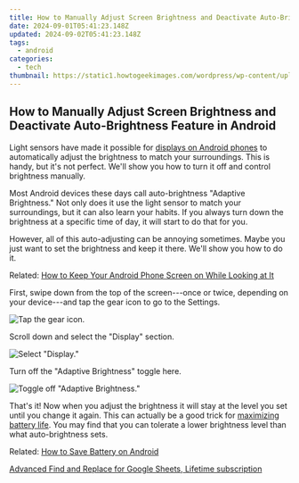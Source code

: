 ```yaml
---
title: How to Manually Adjust Screen Brightness and Deactivate Auto-Brightness Feature in Android
date: 2024-09-01T05:41:23.148Z
updated: 2024-09-02T05:41:23.148Z
tags:
  - android
categories:
  - tech
thumbnail: https://static1.howtogeekimages.com/wordpress/wp-content/uploads/2021/08/win11_brightness_hero.jpg
---
```


## How to Manually Adjust Screen Brightness and Deactivate Auto-Brightness Feature in Android

Light sensors have made it possible for [displays on Android phones](https://video-screen-grab.techidaily.com/new-2024-approved-superior-mac-hd-recorders-with-in-built-sound-capture/) to automatically adjust the brightness to match your surroundings. This is handy, but it's not perfect. We'll show you how to turn it off and control brightness manually.

 Most Android devices these days call auto-brightness "Adaptive Brightness." Not only does it use the light sensor to match your surroundings, but it can also learn your habits. If you always turn down the brightness at a specific time of day, it will start to do that for you.

 However, all of this auto-adjusting can be annoying sometimes. Maybe you just want to set the brightness and keep it there. We'll show you how to do it.

Related: [How to Keep Your Android Phone Screen on While Looking at It](https://video-screen-grab.techidaily.com/new-2024-approved-superior-mac-hd-recorders-with-in-built-sound-capture/) 

 First, swipe down from the top of the screen---once or twice, depending on your device---and tap the gear icon to go to the Settings.

![Tap the gear icon.](https://static1.howtogeekimages.com/wordpress/wp-content/uploads/2021/11/2021-11-30_17-19-15.png) 

 Scroll down and select the "Display" section.

![Select "Display."](https://static1.howtogeekimages.com/wordpress/wp-content/uploads/2021/11/2021-11-30_17-19-40.png) 

 Turn off the "Adaptive Brightness" toggle here.

![Toggle off "Adaptive Brightness."](https://static1.howtogeekimages.com/wordpress/wp-content/uploads/2021/11/2021-11-30_17-20-26.png) 

 That's it! Now when you adjust the brightness it will stay at the level you set until you change it again. This can actually be a good trick for [maximizing battery life](https://on-screen-recording.techidaily.com/updated-in-2024-remote-recording-mastery-a-comprehensive-approach/). You may find that you can tolerate a lower brightness level than what auto-brightness sets.

Related: [How to Save Battery on Android](https://on-screen-recording.techidaily.com/updated-in-2024-remote-recording-mastery-a-comprehensive-approach/)

<ins class="adsbygoogle"
     style="display:block"
     data-ad-format="autorelaxed"
     data-ad-client="ca-pub-7571918770474297"
     data-ad-slot="1223367746"></ins>



<ins class="adsbygoogle"
     style="display:block"
     data-ad-client="ca-pub-7571918770474297"
     data-ad-slot="8358498916"
     data-ad-format="auto"
     data-full-width-responsive="true"></ins>



<!-- affiliate ads begin -->
<a href="https://secure.2checkout.com/order/checkout.php?PRODS=4729642&QTY=1&AFFILIATE=108875&CART=1">Advanced Find and Replace for Google Sheets, Lifetime subscription</a>
<!-- affiliate ads end -->